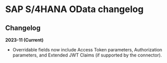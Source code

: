 # SAP S/4HANA OData changelog

<head>
  <meta name="guidename" content="Integration"/>
  <meta name="context" content="GUID-a8362e5e-f349-4641-a8e0-b26ec0a32c55"/>
</head>


## Changelog

**2023-11 (Current)**

- Overridable fields now include Access Token parameters, Authorization parameters, and Extended JWT Claims (if supported by the connector).